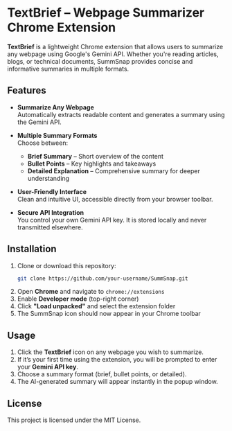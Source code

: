 
# TextBrief – Webpage Summarizer Chrome Extension

**TextBrief** is a lightweight Chrome extension that allows users to summarize any webpage using Google's Gemini API. Whether you're reading articles, blogs, or technical documents, SummSnap provides concise and informative summaries in multiple formats.

## Features

- **Summarize Any Webpage**  
  Automatically extracts readable content and generates a summary using the Gemini API.

- **Multiple Summary Formats**  
  Choose between:
  - **Brief Summary** – Short overview of the content  
  - **Bullet Points** – Key highlights and takeaways  
  - **Detailed Explanation** – Comprehensive summary for deeper understanding

- **User-Friendly Interface**  
  Clean and intuitive UI, accessible directly from your browser toolbar.

- **Secure API Integration**  
  You control your own Gemini API key. It is stored locally and never transmitted elsewhere.

## Installation

1. Clone or download this repository:
   ```bash
   git clone https://github.com/your-username/SummSnap.git
   ```
2. Open **Chrome** and navigate to `chrome://extensions`
3. Enable **Developer mode** (top-right corner)
4. Click **"Load unpacked"** and select the extension folder
5. The SummSnap icon should now appear in your Chrome toolbar

## Usage

1. Click the **TextBrief** icon on any webpage you wish to summarize.
2. If it’s your first time using the extension, you will be prompted to enter your **Gemini API key**.
3. Choose a summary format (brief, bullet points, or detailed).
4. The AI-generated summary will appear instantly in the popup window.

## License

This project is licensed under the MIT License.
